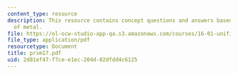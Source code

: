 ```yaml
---
content_type: resource
description: This resource contains concept questions and answers based on strength
  of metal.
file: https://ol-ocw-studio-app-qa.s3.amazonaws.com/courses/16-01-unified-engineering-i-ii-iii-iv-fall-2005-spring-2006/2d81ef47f7cee1ec204d02dfdd4c6125_prsm17.pdf
file_type: application/pdf
resourcetype: Document
title: prsm17.pdf
uid: 2d81ef47-f7ce-e1ec-204d-02dfdd4c6125
---
```

